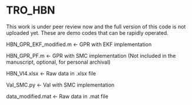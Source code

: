# TRO_HBN
This work is under peer review now and the full version of this code is not uploaded yet. These are demo codes that can be rapidly operated.

HBN_GPR_EKF_modified.m	<- GPR with EKF implementation

HBN_GPR_PF.m	<- GPR with SMC implementation (Not included in the manuscript, optional, for personal archival)

HBN_VI4.xlsx	<- Raw data in .xlsx file

VaI_SMC.py	<- VaI with SMC implementation

data_modified.mat <- Raw data in .mat file
